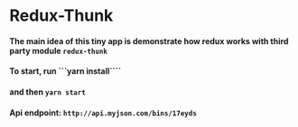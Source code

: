 # Redux-Thunk
#### The main idea of this tiny app is demonstrate how redux works with third party module ``` redux-thunk ```

#### To start, run ```yarn install````  
#### and then ```yarn start```


#### Api endpoint: ``` http://api.myjson.com/bins/17eyds ```
